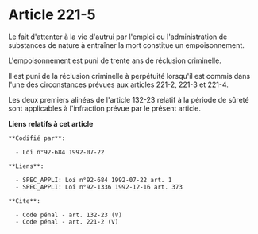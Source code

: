 # Article 221-5

Le fait d'attenter à la vie d'autrui par l'emploi ou l'administration de substances de nature à entraîner la mort constitue
un empoisonnement. 

L'empoisonnement est puni de trente ans de réclusion criminelle. 

Il est puni de la réclusion criminelle à perpétuité lorsqu'il est commis dans l'une des circonstances prévues aux articles
221-2, 221-3 et 221-4. 

Les deux premiers alinéas de l'article 132-23 relatif à la période de sûreté sont applicables à l'infraction prévue par le
présent article.

**Liens relatifs à cet article**

	**Codifié par**:

	  - Loi n°92-684 1992-07-22

	**Liens**:

	  - SPEC_APPLI: Loi n°92-684 1992-07-22 art. 1
	  - SPEC_APPLI: Loi n°92-1336 1992-12-16 art. 373

	**Cite**:

	  - Code pénal - art. 132-23 (V)
	  - Code pénal - art. 221-2 (V)
